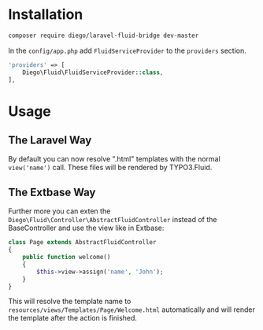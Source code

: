 # Installation
```bash
composer require diego/laravel-fluid-bridge dev-master
```
In the `config/app.php` add `FluidServiceProvider` to the `providers` section.
```php
'providers' => [
	Diego\Fluid\FluidServiceProvider::class,
],
```

# Usage
## The Laravel Way
By default you can now resolve ".html" templates with the normal `view('name')` call. These files will be rendered by TYPO3.Fluid.
## The Extbase Way
Further more you can exten the `Diego\Fluid\Controller\AbstractFluidController` instead of the BaseController and use the view like in Extbase:
 
```php
class Page extends AbstractFluidController
{
    public function welcome()
    {
        $this->view->assign('name', 'John');
    }
}
```

This will resolve the template name to `resources/views/Templates/Page/Welcome.html` automatically and will render the template after the action is finished.